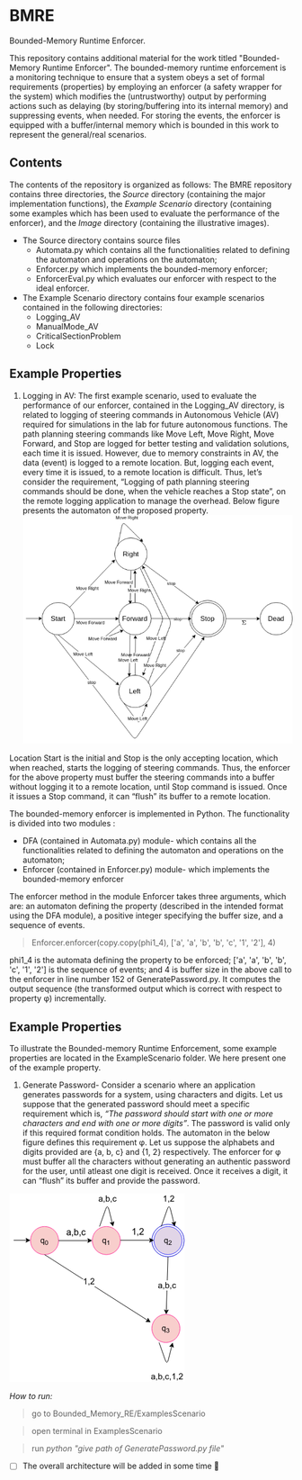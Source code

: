 # BMRE
Bounded-Memory Runtime Enforcer.

This repository contains additional material for the work titled "Bounded-Memory Runtime Enforcer". The bounded-memory runtime enforcement is a monitoring technique to ensure that a system obeys a set of formal requirements (properties) by employing an enforcer (a safety wrapper for the system) which modifies the (untrustworthy) output by performing actions such as delaying (by storing/buffering into its internal memory) and suppressing events, when needed. For storing the events, the enforcer is equipped with a buffer/internal memory which is bounded in this work to represent the general/real scenarios.


<!-- 
Runtime Enforcement (RE) is a monitoring technique to ensure that a system obeys a set of formal requirements (properties). RE employs an enforcer (a safety wrapper for the system) which modifies the (untrustworthy) output by performing actions such as delaying (by storing/buffering into its internal memory) and suppressing events, when needed. In usual RE mechanisms, the internal memory of the enforcer is considered to be unbounded/infinite. But in a real situation, the enforcer has a bounded internal memory. So, this work studies RE with a bounded buffer, i.e., it talks about how the enforcer tackles the situation when the buffer
is bounded/finite. The general schema is shown in the figure below where σ is the sequence of events given as input to the enforcer and o is the transformed output that is correct with respect to property φ.

![This is an image](https://github.com/saumyashankarsinha/BMRE/blob/main/Images/bme.png | width=25)
-->
## Contents
The contents of the repository is organized as follows: The BMRE repository contains three directories, the *Source* directory (containing the major implementation functions), the *Example Scenario* directory (containing some examples which has been used to evaluate the performance of the enforcer), and the *Image* directory (containing the illustrative images).
- The Source directory contains source files
  - Automata.py which contains all the functionalities related to defining the automaton and operations on the automaton;
  - Enforcer.py which implements the bounded-memory enforcer;
  - EnforcerEval.py which evaluates our enforcer with respect to the ideal enforcer.
- The Example Scenario directory contains four example scenarios contained in the following directories:
  - Logging_AV
  - ManualMode_AV
  - CriticalSectionProblem 
  - Lock
  
## Example Properties
1. Logging in AV: The first example scenario, used to evaluate the performance of our enforcer, contained in the Logging_AV directory, is related to logging of steering commands in Autonomous Vehicle (AV) required for simulations in the lab for future autonomous functions. The path planning steering commands like Move Left, Move Right, Move Forward, and Stop are logged for better testing and validation solutions, each time it is issued. However, due to memory constraints in AV, the data (event) is logged to a remote location. But, logging each event, every time it is issued, to a remote location is difficult. Thus, let’s consider the requirement, “Logging of path planning steering commands should be done, when the vehicle reaches a Stop state”, on the remote logging application to manage the overhead. Below figure presents the automaton of the proposed property.
![This is an image](https://github.com/saumyashankarsinha/BMRE/blob/main/Images/Logging_AV.png)

Location Start is the initial and Stop is the only accepting location, which when reached, starts the logging of steering commands. Thus, the enforcer for the above property must buffer the steering commands into a buffer without logging it to a remote location, until Stop command is issued. Once it issues a Stop command, it can “flush” its buffer to a remote location.


The bounded-memory enforcer is implemented in Python. The functionality is divided into two modules :
- DFA (contained in Automata.py) module- which contains all the functionalities related to defining the automaton and operations on the automaton;
- Enforcer (contained in Enforcer.py) module- which implements the bounded-memory enforcer

The enforcer method in the module Enforcer takes three arguments, which are: an automaton defining the property (described in the intended format using the  DFA module), a positive integer specifying the buffer size, and a sequence of events.
> Enforcer.enforcer(copy.copy(phi1_4), ['a', 'a', 'b', 'b', 'c', '1', '2'], 4)  

 phi1_4 is the automata defining the property to be enforced; ['a', 'a', 'b', 'b', 'c', '1', '2'] is the sequence of events; and 4 is buffer size in the above call to the enforcer in line number 152 of GeneratePassword.py. It computes the output sequence (the transformed output which is correct with respect to property φ) incrementally.

## Example Properties
To illustrate the Bounded-memory Runtime Enforcement, some example properties are located in the ExampleScenario folder. We here present one of the example property.

1. Generate Password- Consider a scenario where an application generates passwords for a system, using characters and digits. Let us suppose that the generated password should meet a specific requirement which is, *“The password should start with one or more characters and end with one or more digits”*. The password is valid only if this required format condition holds. The automaton in the below figure defines this requirement φ. Let us suppose the alphabets and digits provided are {a, b, c} and {1, 2} respectively. The enforcer for φ must buffer all the characters without generating an authentic password for the user, until atleast one digit is received. Once it receives a digit, it can “flush” its buffer and provide the password.

![This is an image](https://github.com/saumyashankarsinha/BMRE/blob/main/Images/password.png)

*How to run:*
> go to Bounded_Memory_RE/ExamplesScenario

> open terminal in ExamplesScenario

> run *python "give path of GeneratePassword.py file"*

- [ ] The overall architecture will be added in some time :tada:
